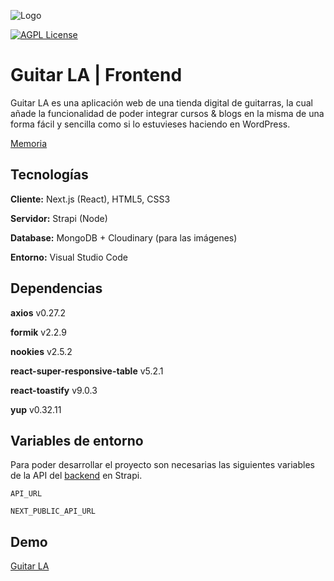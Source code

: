 
![Logo](https://i.imgur.com/bHiXruA.png)


[![AGPL License](https://img.shields.io/badge/license-AGPL-blue.svg)](http://www.gnu.org/licenses/agpl-3.0)


# Guitar LA | Frontend

Guitar LA es una aplicación web de una tienda digital de guitarras, la cual añade la funcionalidad de poder integrar cursos & blogs en la misma de una forma fácil y sencilla como si lo estuvieses haciendo en WordPress.

[Memoria](https://github.com/acbeldean/frontend_guitarla/blob/main/GuitarLA%20-%20Memoria.pdf)

## Tecnologías

**Cliente:** Next.js (React), HTML5, CSS3

**Servidor:** Strapi (Node)

**Database:** MongoDB + Cloudinary (para las imágenes)

**Entorno:** Visual Studio Code

## Dependencias

**axios** v0.27.2

**formik** v2.2.9

**nookies** v2.5.2

**react-super-responsive-table** v5.2.1

**react-toastify** v9.0.3

**yup** v0.32.11
## Variables de entorno

Para poder desarrollar el proyecto son necesarias las siguientes variables de la API del [backend](https://github.com/acbeldean/backend_guitarla) en Strapi.

`API_URL`

`NEXT_PUBLIC_API_URL`
## Demo

[Guitar LA](https://acb-guitarla.vercel.app)

